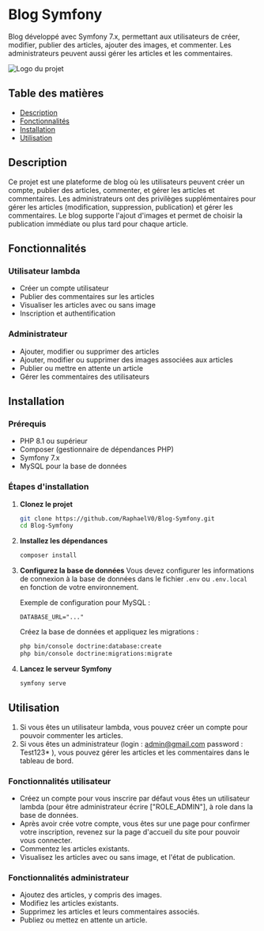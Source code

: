 # Blog Symfony

Blog développé avec Symfony 7.x, permettant aux utilisateurs de créer, modifier, publier des articles, ajouter des images, et commenter. Les administrateurs peuvent aussi gérer les articles et les commentaires. 

![Logo du projet](https://symfony.com/logos/symfony_black_03.svg)

## Table des matières

- [Description](#description)
- [Fonctionnalités](#fonctionnalités)
- [Installation](#installation)
- [Utilisation](#utilisation)

## Description

Ce projet est une plateforme de blog où les utilisateurs peuvent créer un compte, publier des articles, commenter, et gérer les articles et commentaires. Les administrateurs ont des privilèges supplémentaires pour gérer les articles (modification, suppression, publication) et gérer les commentaires. Le blog supporte l'ajout d'images et permet de choisir la publication immédiate ou plus tard pour chaque article.

## Fonctionnalités

### Utilisateur lambda
- Créer un compte utilisateur
- Publier des commentaires sur les articles
- Visualiser les articles avec ou sans image
- Inscription et authentification

### Administrateur
- Ajouter, modifier ou supprimer des articles
- Ajouter, modifier ou supprimer des images associées aux articles
- Publier ou mettre en attente un article
- Gérer les commentaires des utilisateurs

## Installation

### Prérequis

- PHP 8.1 ou supérieur
- Composer (gestionnaire de dépendances PHP)
- Symfony 7.x
- MySQL pour la base de données

### Étapes d'installation

1. **Clonez le projet**
    ```bash
    git clone https://github.com/RaphaelV0/Blog-Symfony.git
    cd Blog-Symfony
    ```

2. **Installez les dépendances**
    ```bash
    composer install
    ```

3. **Configurez la base de données**
    Vous devez configurer les informations de connexion à la base de données dans le fichier `.env` ou `.env.local` en fonction de votre environnement.

    Exemple de configuration pour MySQL :
    ```dotenv
    DATABASE_URL="..."
    ```

    Créez la base de données et appliquez les migrations :
    ```bash
    php bin/console doctrine:database:create
    php bin/console doctrine:migrations:migrate
    ```

4. **Lancez le serveur Symfony**
    ```bash
    symfony serve
    ```

## Utilisation

1. Si vous êtes un utilisateur lambda, vous pouvez créer un compte pour pouvoir commenter les articles.
2. Si vous êtes un administrateur (login : admin@gmail.com password : Test123* ), vous pouvez gérer les articles et les commentaires dans le tableau de bord.

### Fonctionnalités utilisateur
- Créez un compte pour vous inscrire par défaut vous êtes un utilisateur lambda (pour être administrateur écrire ["ROLE_ADMIN"], à role dans la base de données.
- Après avoir crée votre compte, vous êtes sur une page pour confirmer votre inscription, revenez sur la page d'accueil du site pour pouvoir vous connecter.
- Commentez les articles existants.
- Visualisez les articles avec ou sans image, et l'état de publication.

### Fonctionnalités administrateur
- Ajoutez des articles, y compris des images.
- Modifiez les articles existants.
- Supprimez les articles et leurs commentaires associés.
- Publiez ou mettez en attente un article.
